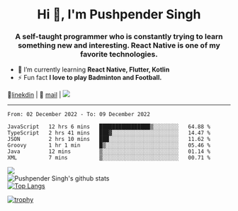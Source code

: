 <h1 align="center">Hi 👋, I'm Pushpender Singh</h1>
<h3 align="center">A self-taught programmer who is constantly trying to learn something new and interesting. React Native is one of my favorite technologies.</h3>

- 🌱 I’m currently learning **React Native, Flutter, Kotlin**
- ⚡ Fun fact **I love to play Badminton and Football.**

👔[linekdin](https://www.linkedin.com/in/pushpender-singh-240061202/) | 📧 [mail](mailto:pushpendersingh@p2devs.com) | ![](https://komarev.com/ghpvc/?username=pushpender-singh-ap&color=blue)


---

<!--START_SECTION:waka-->

```text
From: 02 December 2022 - To: 09 December 2022

JavaScript   12 hrs 6 mins   ████████████████▒░░░░░░░░   64.88 %
TypeScript   2 hrs 41 mins   ███▓░░░░░░░░░░░░░░░░░░░░░   14.47 %
JSON         2 hrs 10 mins   ███░░░░░░░░░░░░░░░░░░░░░░   11.62 %
Groovy       1 hr 1 min      █▒░░░░░░░░░░░░░░░░░░░░░░░   05.46 %
Java         12 mins         ▒░░░░░░░░░░░░░░░░░░░░░░░░   01.14 %
XML          7 mins          ▒░░░░░░░░░░░░░░░░░░░░░░░░   00.71 %
```

<!--END_SECTION:waka-->

<img align="left" src="https://github-readme-streak-stats.herokuapp.com/?user=pushpender-singh-ap&theme=dark" /></br>
![Pushpender Singh's github stats](https://github-readme-stats.vercel.app/api?username=pushpender-singh-ap&show_icons=true&theme=radical&count_private=true)</br>
[![Top Langs](https://github-readme-stats.vercel.app/api/top-langs/?username=pushpender-singh-ap&theme=radical)](https://github.com/pushpender-singh-ap/github-readme-stats)

[![trophy](https://github-profile-trophy.vercel.app/?username=pushpender-singh-ap&theme=radical)](https://github.com/pushpender-singh-ap/pushpender-singh-ap)
